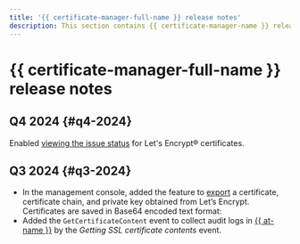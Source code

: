 ```yaml
---
title: '{{ certificate-manager-full-name }} release notes'
description: This section contains {{ certificate-manager-name }} release notes.
---
```


# {{ certificate-manager-full-name }} release notes

## Q4 2024 {#q4-2024}

Enabled [viewing the issue status](operations/managed/cert-create.md#view-statuses) for Let's Encrypt® certificates.

## Q3 2024 {#q3-2024}

* In the management console, added the feature to [export](operations/managed/cert-get-content.md) a certificate, certificate chain, and private key obtained from Let’s Encrypt. Certificates are saved in Base64 encoded text format:
* Added the `GetCertificateContent` event to collect audit logs in [{{ at-name }}](../audit-trails/concepts/events-data-plane.md#certificate-manager) by the _Getting SSL certificate contents_ event.